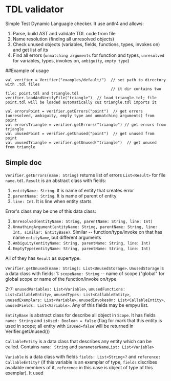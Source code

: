 # TDL validator

Simple Test Dynamic Languagle checker. It use antlr4 and allows:
1. Parse, build AST and validate TDL code from file
2. Name resolution (finding all unresolved objects)
3. Check unused objects (variables, fields, functions, types, invokes on) and get list of its
4. Find all errors (`unmatching arguments` for function and types, `unresolved` for variables, types, invokes on, `ambiguity`, `empty type`)

##Example of usage
```
val verifier = Verifier("examples/default/")  // set path to directory with .tdl files 
                                              // it dir contains two file: point.tdl and triangle.tdl
verifier.loadAndVerifyFile("triangle")  // load triangle.tdl; file point.tdl will be loaded automatically cuz triangle.tdl imports it

val errorsPoint = verifier.getErrors("point")  // get errors (unresolved, ambiguity, empty type and unmatching arguments) from point
val errorsTriangle = verifier.getErrors("triangle") // get errors from triangle
val unusedPoint = verifier.getUnused("point")  // get unused from point
val unusedTriangle = verifier.getUnused("triangle")  // get unused from triangle
```

## Simple doc
`Verifier.getErrors(name: String)` returns list of errors `List<Result>` for file `name.tdl`. 
`Result` is an abstract class with fields:
1. `entityName: String`. It is name of entity that creates error
2. `parentName: String`. It is name of parent of entity
3. `line: Int`. It is line when entity starts

Error's class may be one of this data class: 
1. `Unresolved(entityName: String, parentName: String, line: Int)`
2. `UnmathingArgument(entityName: String, parentName: String, line: Int, similar: EntityBase)`. Similar -- function/type/invoke on that has name `entityName`, but different arguments
3. `Ambiguity(entityName: String, parentName: String, line: Int)`
4. `EmptyType(entityName: String, parentName: String, line: Int)`

All of they has `Result` as supertype.

`Verifier.getUnused(name: String): List<UnusedStorage>`. 
`UnusedStorage` is a data class with fields:
1: `scopeName: String` -- name of scope ("global" for global scope or name of the function/invoke on/type.

2-7: `unusedVariables: List<Variable>`, `unusedFunctions: List<CallableEntity>`, `unusedTypes: List<CallableEntity>`, `unusedExemplars: List<Variable>`, `unusedInvokesOn: List<CallableEntity>`, `unusedFields: List<Variable>`. Any of this fields may be empyu list.

`EntityBase` is abstract class for describe all object in `Scope`. It has fields `name: String` and `isUsed: Boolean = false` (flag for mark that this entity is used in scope; all entity with `isUsed=false` will be returned in Verifier.getUnused())

`CallableEntity` is a data class that describes any entity which can be called. Contains `name: String` and `parameterNameList: List<Variable>`

`Variable` is a data class with fields `fields: List<String>?` and `reference: CallableEntity?` (if this variable is an exemplar of type, `fields` discribes available members of it, `reference` in this case is object of type of this exemplar). It used 

